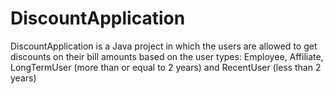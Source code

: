 # DiscountApplication
DiscountApplication is a Java project in which the users are allowed to get discounts on their bill amounts based on the  user types: Employee, Affiliate, LongTermUser (more than or equal to 2 years) and RecentUser (less than 2 years)

